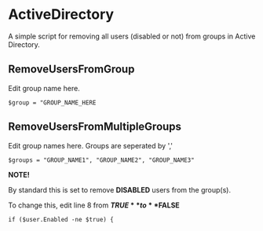 # ActiveDirectory
A simple script for removing all users (disabled or not) from groups in Active Directory.


## RemoveUsersFromGroup
Edit group name here.

```
$group = "GROUP_NAME_HERE
```


## RemoveUsersFromMultipleGroups
Edit group names here. Groups are seperated by ','

```
$groups = "GROUP_NAME1", "GROUP_NAME2", "GROUP_NAME3"
```





**NOTE!**

By standard this is set to remove **DISABLED** users from the group(s).


To change this, edit line 8 from **$TRUE** to **$FALSE**

```
if ($user.Enabled -ne $true) {
```
